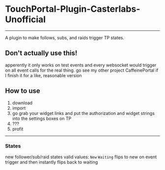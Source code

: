 # TouchPortal-Plugin-Casterlabs-Unofficial
---
A plugin to make follows, subs, and raids trigger TP states. 

## Don't actually use this!
apperently it only works on test events and every websocket would trigger on all event calls for the real thing. 
go see my other project CaffeinePortal if I finish it for a like, reasonable version

## How to use
1. download
2. import
3. go grab your widget links and put the authorization and widget strings into the settings boxes on TP
4. ???
5. profit

---
### States
new follower/sub/raid states valid values: 
`New`
`Waiting`
flips to new on event trigger and then instantly flips back to waiting
